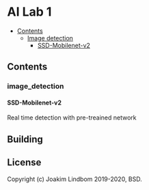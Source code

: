 # AI Lab 1 

- [Contents](#contents)
  - [Image detection](#image_detection)
    - [SSD-Mobilenet-v2](#SSD_Mv2)

## Contents

### image_detection

#### SSD-Mobilenet-v2
Real time detection with pre-treained network


## Building


## License

Copyright (c) Joakim Lindbom 2019-2020, BSD.
